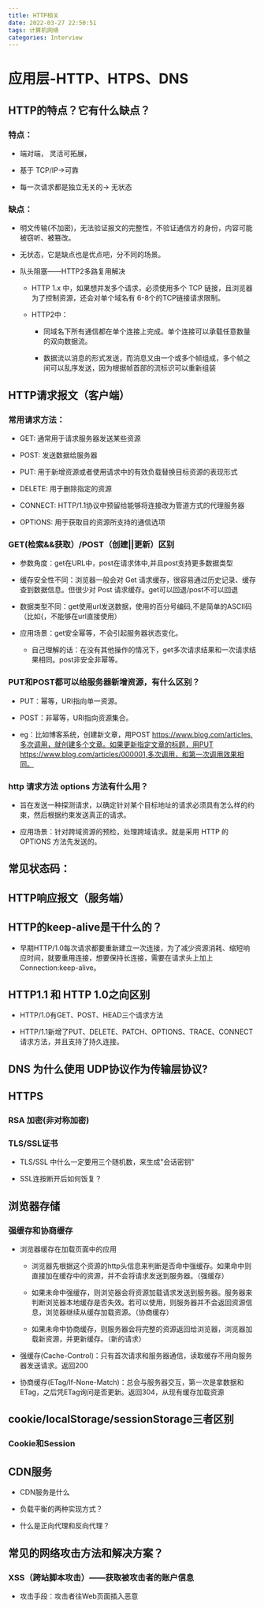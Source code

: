 ```yaml
---
title: HTTP相关
date: 2022-03-27 22:50:51
tags: 计算机网络
categories: Interview
---
```


# 应用层-HTTP、HTPS、DNS

## HTTP的特点？它有什么缺点？

### 特点： 

- 端对端， 灵活可拓展，

- 基于 TCP/IP->可靠

- 每一次请求都是独立无关的-> 无状态

### 缺点：

- 明文传输(不加密)，无法验证报文的完整性，不验证通信方的身份，内容可能被窃听、被篡改。

- 无状态，它是缺点也是优点吧，分不同的场景。

- 队头阻塞——HTTP2多路复用解决

  - HTTP 1.x 中，如果想并发多个请求，必须使用多个 TCP 链接，且浏览器为了控制资源，还会对单个域名有 6-8个的TCP链接请求限制。

  - HTTP2中：

    - 同域名下所有通信都在单个连接上完成。单个连接可以承载任意数量的双向数据流。

    - 数据流以消息的形式发送，而消息又由一个或多个帧组成，多个帧之间可以乱序发送，因为根据帧首部的流标识可以重新组装

## HTTP请求报文（客户端）

### 常用请求方法：

- GET: 通常用于请求服务器发送某些资源

- POST: 发送数据给服务器

- PUT: 用于新增资源或者使用请求中的有效负载替换目标资源的表现形式

- DELETE: 用于删除指定的资源

- CONNECT: HTTP/1.1协议中预留给能够将连接改为管道方式的代理服务器

- OPTIONS: 用于获取目的资源所支持的通信选项

### GET(检索&&获取）/POST（创建||更新）区别

- 参数角度：get在URL中，post在请求体中,并且post支持更多数据类型

- 缓存安全性不同：浏览器一般会对 Get 请求缓存，很容易通过历史记录、缓存查到数据信息。但很少对 Post 请求缓存。get可以回退/post不可以回退

- 数据类型不同：get使用url发送数据，使用的百分号编码,不是简单的ASCII码（比如{，不能够在url直接使用）

- 应用场景：get安全幂等，不会引起服务器状态变化。
  - 自己理解的话：在没有其他操作的情况下，get多次请求结果和一次请求结果相同。post非安全非幂等。

### PUT和POST都可以给服务器新增资源，有什么区别？

- PUT：幂等，URI指向单一资源。

- POST：非幂等，URI指向资源集合。

- eg：比如博客系统，创建新文章，用POST https://www.blog.com/articles,多次调用，就创建多个文章。如果更新指定文章的标题，用PUT https://www.blog.com/articles/000001,多次调用，和第一次调用效果相同。

### http 请求方法 options 方法有什么用？

- 旨在发送一种探测请求，以确定针对某个目标地址的请求必须具有怎么样的约束，然后根据约束发送真正的请求。

- 应用场景：针对跨域资源的预检，处理跨域请求。就是采用 HTTP 的 OPTIONS 方法先发送的。

## 常见状态码：

## HTTP响应报文（服务端）

## HTTP的keep-alive是干什么的？

- 早期HTTP/1.0每次请求都要重新建立一次连接，为了减少资源消耗、缩短响应时间，就要重用连接，想要保持长连接，需要在请求头上加上Connection:keep-alive。

## HTTP1.1 和 HTTP 1.0之向区别

- HTTP/1.0有GET、POST、HEAD三个请求方法

- HTTP/1.1新增了PUT、DELETE、PATCH、OPTIONS、TRACE、CONNECT 请求方法，并且支持了持久连接。

## DNS 为什么使用 UDP协议作为传输层协议?

## HTTPS

### 	RSA 加密(非对称加密)

### 	TLS/SSL证书

- TLS/SSL 中什么一定要用三个随机数，来生成"会话密钥"

- SSL连按断开后如何饭复？

## 浏览器存储

### 强缓存和协商缓存

- 浏览器缓存在加载页面中的应用

  - 浏览器先根据这个资源的http头信息来判断是否命中强缓存。如果命中则直接加在缓存中的资源，并不会将请求发送到服务器。（强缓存）

  - 如果未命中强缓存，则浏览器会将资源加载请求发送到服务器。服务器来判断浏览器本地缓存是否失效。若可以使用，则服务器并不会返回资源信息，浏览器继续从缓存加载资源。（协商缓存）

  - 如果未命中协商缓存，则服务器会将完整的资源返回给浏览器，浏览器加载新资源，并更新缓存。（新的请求）

- 强缓存(Cache-Control)：只有首次请求和服务器通信，读取缓存不用向服务器发送请求。返回200

- 协商缓存(ETag/If-None-Match)：总会与服务器交互，第一次是拿数据和ETag，之后凭ETag询问是否更新。返回304，从现有缓存加载资源 

## cookie/localStorage/sessionStorage三者区别

### Cookie和Session

## CDN服务

- CDN服务是什么

- 负载平衡的两种实现方式？

- 什么是正向代理和反向代理？

## 常见的网络攻击方法和解决方案？

### XSS（跨站脚本攻击）——获取被攻击者的账户信息

- 攻击手段：攻击者往Web页面插入恶意<script>代码，当用户浏览页面时，嵌入其中的script恶意代码就会执行。将一些隐私数据像 cookie、session 发送给攻击者，将受害者重定向到一个由攻击者控制的网站，在受害者的机器上进行一些恶意操作。

- 场景：

  - 拼接url 获取用户敏感数据

  - 后台存在漏洞拼接sql 盗取数据库信息

- 解决方案：

  - 过滤<script>、<img>、<a>标签

  - 对<、>在输入的时候进行编码转换

  - 限制字符串长度

  - 使用 HttpOnly Cookie
    将重要的cookie标记为httponly，当浏览器向Web服务器发起请求的时就会带上cookie字段，但是在js脚本中却不能访问这个cookie，这样就避免了XSS攻击利用JavaScript的document.cookie获取cookie。

### CSRF（跨站请求伪造）——通过账号信息伪装成被攻击者实施攻击行为

- 攻击手段：用户登录受信任的A网站，产生Cookie，在没有登出A的情况下，访问了危险的B网站，B要求访问第三方站点（A），并发送一个请求（request），然后B就带着之前的Cookie（伪装成用户的名义）去请求。

- 解决方案：

  - 1.验证 HTTP Referer 字段，利用 HTTP 头中的 Referer 判断请求来源是否合法，Referer记录了该 HTTP 请求的来源地址。

    - 优点：简单易行，只需要在最后给所有安全敏感的请求统一增加一个拦截器来检查 Referer 的值就可以。

    - 缺点：Referer 的值是由浏览器提供的，不可全信，低版本浏览器下 Referer 存在伪造风险。

  -  2.在请求地址中添加 token 并验证。在请求中放入黑客所不能伪造的信息，并且该信息不存在于 cookie 之中。可以在 HTTP 请求中以参数的形式加入一个随机产生的 token，并在服务器端建立一个拦截器来验证这个 token，如果请求中没有 token 或者 token 内容不正确，则认为可能是 CSRF 攻击而拒绝该请求。

    - 优点：这种方法要比检查 Referer 要安全一些，token 可以在用户登陆后产生并放于 session 之中，然后在每次请求时把 token 从 session 中拿出，与请求中的 token 进行比对。

    - 缺点：对所有请求都添加 token 比较困难。难以保证 token 本身的安全，依然会被利用获取到 token。

## 实现多个网站共享登陆状态/浏览器内多个标签页之间的通讯
